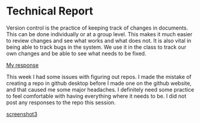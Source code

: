 # Technical Report

Version control is the practice of keeping track of changes in documents. This can be done individually or at a group level. This makes it much easier to review changes and see what works and what does not. It is also vital in being able to track bugs in the system. We use it in the class to track our own changes and be able to see what needs to be fixed.

[My response](./response.txt)

This week I had some issues with figuring out repos. I made the mistake of creating a repo in github desktop before I made one on the github website, and that caused me some major headaches. I definitely need some practice to feel comfortable with having everything where it needs to be. I did not post any responses to the repo this session.

[screenshot3](./assignment-2\images\screenshot3.png)
